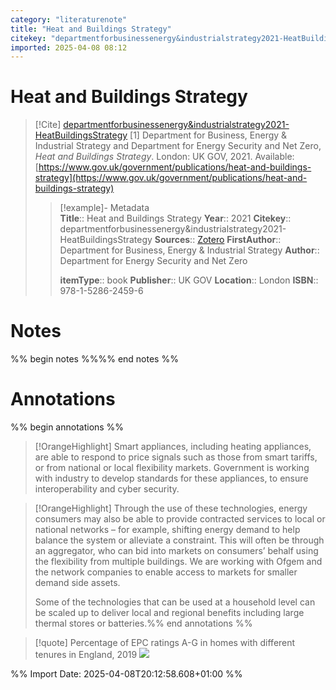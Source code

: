```yaml
---
category: "literaturenote"
title: "Heat and Buildings Strategy"
citekey: "departmentforbusinessenergy&industrialstrategy2021-HeatBuildingsStrategy"
imported: 2025-04-08 08:12
---
```


# Heat and Buildings Strategy


> [!Cite] [departmentforbusinessenergy&industrialstrategy2021-HeatBuildingsStrategy](zotero://select/library/items/ERWYGGUE)
> [1]  Department for Business, Energy & Industrial Strategy and Department for Energy Security and Net Zero, _Heat and Buildings Strategy_. London: UK GOV, 2021. Available: [https://www.gov.uk/government/publications/heat-and-buildings-strategy](https://www.gov.uk/government/publications/heat-and-buildings-strategy)
> > [!example]- Metadata    
> > **Title**:: Heat and Buildings Strategy
> > **Year**:: 2021
> > **Citekey**:: departmentforbusinessenergy&industrialstrategy2021-HeatBuildingsStrategy
> > **Sources**:: [Zotero](zotero://select/library/items/ERWYGGUE)
> > **FirstAuthor**:: Department for Business, Energy & Industrial Strategy
> > **Author**:: Department for Energy Security and Net Zero
> > 
> > **itemType**:: book
> > **Publisher**:: UK GOV
> > **Location**:: London
> > **ISBN**:: 978-1-5286-2459-6

# Notes

%% begin notes %%%% end notes %%

# Annotations

%% begin annotations %%

> [!OrangeHighlight]
> Smart appliances, including heating appliances, are able to respond to price signals such as those from smart tariffs, or from national or local flexibility markets. Government is working with industry to develop standards for these appliances, to ensure interoperability and cyber security.

> [!OrangeHighlight]
> Through the use of these technologies, energy consumers may also be able to provide contracted services to local or national networks – for example, shifting energy demand to help balance the system or alleviate a constraint. This will often be through an aggregator, who can bid into markets on consumers’ behalf using the flexibility from multiple buildings. We are working with Ofgem and the network companies to enable access to markets for smaller demand side assets.
> 
> Some of the technologies that can be used at a household level can be scaled up to deliver local and regional benefits including large thermal stores or batteries.%% end annotations %%

> [!quote] Percentage of EPC ratings A-G in homes with different tenures in England, 2019
> ![](Percentage%20of%20EPC%20ratings%20A-G%20in%20homes%20with%20different%20tenures%20in%20England,%202019.png)

%% Import Date: 2025-04-08T20:12:58.608+01:00 %%
